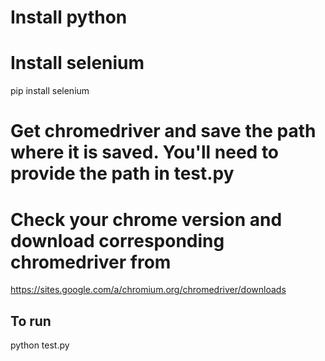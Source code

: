 # Install python

# Install selenium
pip install selenium


# Get chromedriver and save the path where it is saved. You'll need to provide the path in test.py 
# Check your chrome version and download corresponding chromedriver from
https://sites.google.com/a/chromium.org/chromedriver/downloads

## To run

python test.py
